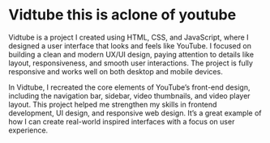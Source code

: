 # Vidtube this is aclone of youtube
Vidtube is a project I created using HTML, CSS, and JavaScript, where I designed a user interface that looks and feels like YouTube. I focused on building a clean and modern UX/UI design, paying attention to details like layout, responsiveness, and smooth user interactions. The project is fully responsive and works well on both desktop and mobile devices.

In Vidtube, I recreated the core elements of YouTube’s front-end design, including the navigation bar, sidebar, video thumbnails, and video player layout. This project helped me strengthen my skills in frontend development, UI design, and responsive web design. It’s a great example of how I can create real-world inspired interfaces with a focus on user experience.
